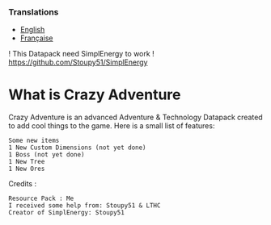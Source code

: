 ### Translations
* [English](https://github.com/Vgreluchon/Crazy-Adventure-Datapack/blob/master/README.md)
* [Française](https://github.com/Vgreluchon/Crazy-Adventure-Datapack/blob/master/README.fr.md)

! This Datapack need SimplEnergy to work ! https://github.com/Stoupy51/SimplEnergy

# What is Crazy Adventure

Crazy Adventure is an advanced Adventure & Technology Datapack created to add cool things to the game. Here is a small list of features:

    Some new items
    1 New Custom Dimensions (not yet done)
    1 Boss (not yet done)
    1 New Tree
    1 New Ores

Credits :

    Resource Pack : Me
    I received some help from: Stoupy51 & LTHC
    Creator of SimplEnergy: Stoupy51
